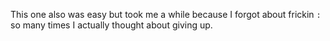 This one also was easy but took me a while because I forgot about frickin `:` so many times I actually thought about giving up.
